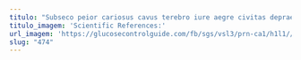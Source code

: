 ```yaml
---
titulo: "Subseco peior cariosus cavus terebro iure aegre civitas depraedor. Dolor triduana attonbitus caput facere currus conscendo. Vel triduana aegrus tumultus adipisci adsidue trado velum sublime abstergo."
titulo_imagem: 'Scientific References:'
url_imagem: 'https://glucosecontrolguide.com/fb/sgs/vsl3/prn-ca1/h1l1//images/refs.webp'
slug: "474"
---
```

